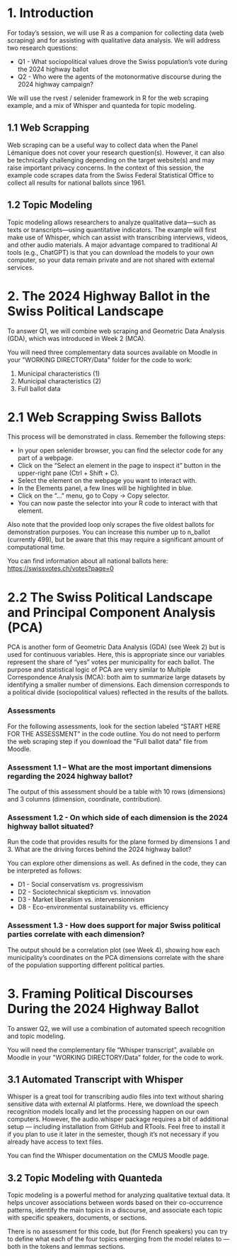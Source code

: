 # 1. Introduction
For today’s session, we will use R as a companion for collecting data (web scraping) and for assisting with qualitative data analysis.
We will address two research questions:
* Q1 - What sociopolitical values drove the Swiss population’s vote during the 2024 highway ballot
* Q2 - Who were the agents of the motonormative discourse during the 2024 highway campaign?

We will use the rvest / selenider framework in R for the web scraping example, and a mix of Whisper and quanteda for topic modeling.

## 1.1 Web Scrapping

Web scraping can be a useful way to collect data when the Panel Lémanique does not cover your research question(s).
However, it can also be technically challenging depending on the target website(s) and may raise important privacy concerns.
In the context of this session, the example code scrapes data from the Swiss Federal Statistical Office to collect all results for national ballots since 1961.

## 1.2 Topic Modeling

Topic modeling allows researchers to analyze qualitative data—such as texts or transcripts—using quantitative indicators.
The example will first make use of Whisper, which can assist with transcribing interviews, videos, and other audio materials.
A major advantage compared to traditional AI tools (e.g., ChatGPT) is that you can download the models to your own computer, so your data remain private and are not shared with external services.

# 2. The 2024 Highway Ballot in the Swiss Political Landscape

To answer Q1, we will combine web scraping and Geometric Data Analysis (GDA), which was introduced in Week 2 (MCA).

You will need three complementary data sources available on Moodle in your "WORKING DIRECTORY/Data" folder for the code to work:
1. Municipal characteristics (1)
2. Municipal characteristics (2)
3. Full ballot data

# 2.1 Web Scrapping Swiss Ballots

This process will be demonstrated in class. Remember the following steps:
* In your open selenider browser, you can find the selector code for any part of a webpage.
* Click on the “Select an element in the page to inspect it” button in the upper-right pane (Ctrl + Shift + C).
* Select the element on the webpage you want to interact with.
* In the Elements panel, a few lines will be highlighted in blue.
* Click on the “…” menu, go to Copy → Copy selector.
* You can now paste the selector into your R code to interact with that element.

Also note that the provided loop only scrapes the five oldest ballots for demonstration purposes.
You can increase this number up to n_ballot (currently 499), but be aware that this may require a significant amount of computational time.

You can find information about all national ballots here: https://swissvotes.ch/votes?page=0

# 2.2 The Swiss Political Landscape and Principal Component Analysis (PCA)

PCA is another form of Geometric Data Analysis (GDA) (see Week 2) but is used for continuous variables.
Here, this is appropriate since our variables represent the share of “yes” votes per municipality for each ballot.
The purpose and statistical logic of PCA are very similar to Multiple Correspondence Analysis (MCA): both aim to summarize large datasets by identifying a smaller number of dimensions.
Each dimension corresponds to a political divide (sociopolitical values) reflected in the results of the ballots.

### Assessments

For the following assessments, look for the section labeled “START HERE FOR THE ASSESSMENT” in the code outline.
You do not need to perform the web scraping step if you download the "Full ballot data" file from Moodle.

### Assessment 1.1 – What are the most important dimensions regarding the 2024 highway ballot?

The output of this assessment should be a table with 10 rows (dimensions) and 3 columns (dimension, coordinate, contribution).

### Assessment 1.2 - On which side of each dimension is the 2024 highway ballot situated?

Run the code that provides results for the plane formed by dimensions 1 and 3.
What are the driving forces behind the 2024 highway ballot?

You can explore other dimensions as well. As defined in the code, they can be interpreted as follows:
* D1 - Social conservatism vs. progressivism
* D2 - Sociotechnical skepticism vs. innovation
* D3 - Market liberalism vs. intervensionnism
* D8 - Eco-environmental sustainability vs. efficiency

### Assessment 1.3 - How does support for major Swiss political parties correlate with each dimension?

The output should be a correlation plot (see Week 4), showing how each municipality’s coordinates on the PCA dimensions correlate with the share of the population supporting different political parties.

# 3. Framing Political Discourses During the 2024 Highway Ballot

To answer Q2, we will use a combination of automated speech recognition and topic modeling.

You will need the complementary file “Whisper transcript”, available on Moodle in your "WORKING DIRECTORY/Data" folder, for the code to work.

## 3.1 Automated Transcript with Whisper

Whisper is a great tool for transcribing audio files into text without sharing sensitive data with external AI platforms.
Here, we download the speech recognition models locally and let the processing happen on our own computers.
However, the audio.whisper package requires a bit of additional setup — including installation from GitHub and RTools.
Feel free to install it if you plan to use it later in the semester, though it’s not necessary if you already have access to text files.

You can find the Whisper documentation on the CMUS Moodle page.

## 3.2 Topic Modeling with Quanteda

Topic modeling is a powerful method for analyzing qualitative textual data. It helps uncover associations between words based on their co-occurrence patterns, identify the main topics in a discourse, and associate each topic with specific speakers, documents, or sections.

There is no assessment for this code, but (for French speakers) you can try to define what each of the four topics emerging from the model relates to — both in the tokens and lemmas sections.
